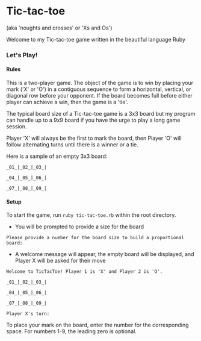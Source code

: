 # Tic-tac-toe

(aka 'noughts and crosses' or 'Xs and Os')

Welcome to my Tic-tac-toe game written in the beautiful language Ruby

### Let's Play!

#### Rules

This is a two-player game. The object of the game is to win by placing your mark ('X' or 'O') in a contiguous sequence to form a horizontal, vertical, or diagonal row before your opponent. If the board becomes full before either player can achieve a win, then the game is a 'tie'.

The typical board size of a Tic-tac-toe game is a 3x3 board but my program can handle up to a 9x9 board if you have the urge to play a long game session.

Player 'X' will always be the first to mark the board, then Player 'O' will follow alternating turns until there is a winner or a tie.

Here is a sample of an empty 3x3 board:

```
_01_|_02_|_03_|

_04_|_05_|_06_|

_07_|_08_|_09_|
```

#### Setup

To start the game, run `ruby tic-tac-toe.rb` within the root directory.

- You will be prompted to provide a size for the board

`Please provide a number for the board size to build a proportional board: `

- A welcome message will appear, the empty board will be displayed, and Player X will be asked for their move

```
Welcome to TicTacToe! Player 1 is 'X' and Player 2 is 'O'.

_01_|_02_|_03_|

_04_|_05_|_06_|

_07_|_08_|_09_|

Player X's turn:
```

To place your mark on the board, enter the number for the corresponding space. For numbers 1-9, the leading zero is optional.
